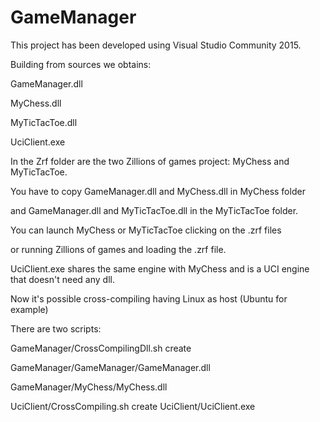 # GameManager

This project has been developed using Visual Studio Community 2015.

Building from sources we obtains:

GameManager.dll

MyChess.dll

MyTicTacToe.dll

UciClient.exe

In the Zrf folder are the two Zillions of games project: MyChess and MyTicTacToe.

You have to copy GameManager.dll and MyChess.dll in MyChess folder

and GameManager.dll and MyTicTacToe.dll in the MyTicTacToe folder.

You can launch MyChess or MyTicTacToe clicking on the .zrf files

or running Zillions of games and loading the .zrf file.

UciClient.exe shares the same engine with MyChess and
is a UCI engine that doesn't need any dll.

Now it's possible cross-compiling having Linux as host (Ubuntu for example)

There are two scripts:

GameManager/CrossCompilingDll.sh create

GameManager/GameManager/GameManager.dll

GameManager/MyChess/MyChess.dll

UciClient/CrossCompiling.sh create UciClient/UciClient.exe



